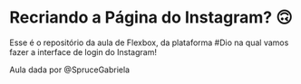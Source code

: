 # Recriando a Página do Instagram? 🙃

Esse é o repositório da aula de Flexbox, da plataforma #Dio na qual vamos fazer a interface de login do Instagram! 

Aula dada por @SpruceGabriela

